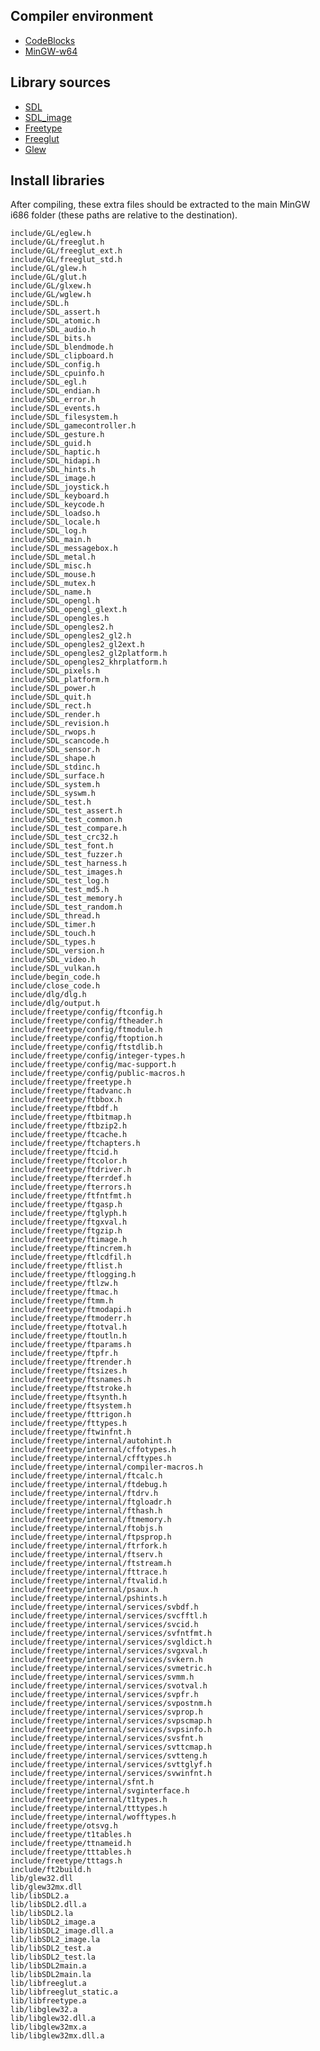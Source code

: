 
## Compiler environment

* [CodeBlocks](https://www.codeblocks.org/downloads/binaries/)
* [MinGW-w64](https://sourceforge.net/projects/mingw-w64/files/Toolchains%20targetting%20Win32/Personal%20Builds/mingw-builds/8.1.0/threads-posix/dwarf/i686-8.1.0-release-posix-dwarf-rt_v6-rev0.7z)


## Library sources

* [SDL](https://github.com/libsdl-org/SDL/releases/download/release-2.26.2/SDL2-devel-2.26.2-mingw.zip)
* [SDL_image](https://github.com/libsdl-org/SDL_image/releases/download/release-2.6.2/SDL2_image-devel-2.6.2-mingw.zip)
* [Freetype](https://download.savannah.gnu.org/releases/freetype/ft2121.zip)
* [Freeglut](https://www.transmissionzero.co.uk/files/software/development/GLUT/freeglut-MinGW-3.0.0-1.mp.zip)
* [Glew](https://github.com/nigels-com/glew/releases/download/glew-2.2.0/glew-2.2.0.zip)


## Install libraries

After compiling, these extra files should be extracted to the main MinGW i686 folder (these paths are relative to the destination).

    include/GL/eglew.h
    include/GL/freeglut.h
    include/GL/freeglut_ext.h
    include/GL/freeglut_std.h
    include/GL/glew.h
    include/GL/glut.h
    include/GL/glxew.h
    include/GL/wglew.h
    include/SDL.h
    include/SDL_assert.h
    include/SDL_atomic.h
    include/SDL_audio.h
    include/SDL_bits.h
    include/SDL_blendmode.h
    include/SDL_clipboard.h
    include/SDL_config.h
    include/SDL_cpuinfo.h
    include/SDL_egl.h
    include/SDL_endian.h
    include/SDL_error.h
    include/SDL_events.h
    include/SDL_filesystem.h
    include/SDL_gamecontroller.h
    include/SDL_gesture.h
    include/SDL_guid.h
    include/SDL_haptic.h
    include/SDL_hidapi.h
    include/SDL_hints.h
    include/SDL_image.h
    include/SDL_joystick.h
    include/SDL_keyboard.h
    include/SDL_keycode.h
    include/SDL_loadso.h
    include/SDL_locale.h
    include/SDL_log.h
    include/SDL_main.h
    include/SDL_messagebox.h
    include/SDL_metal.h
    include/SDL_misc.h
    include/SDL_mouse.h
    include/SDL_mutex.h
    include/SDL_name.h
    include/SDL_opengl.h
    include/SDL_opengl_glext.h
    include/SDL_opengles.h
    include/SDL_opengles2.h
    include/SDL_opengles2_gl2.h
    include/SDL_opengles2_gl2ext.h
    include/SDL_opengles2_gl2platform.h
    include/SDL_opengles2_khrplatform.h
    include/SDL_pixels.h
    include/SDL_platform.h
    include/SDL_power.h
    include/SDL_quit.h
    include/SDL_rect.h
    include/SDL_render.h
    include/SDL_revision.h
    include/SDL_rwops.h
    include/SDL_scancode.h
    include/SDL_sensor.h
    include/SDL_shape.h
    include/SDL_stdinc.h
    include/SDL_surface.h
    include/SDL_system.h
    include/SDL_syswm.h
    include/SDL_test.h
    include/SDL_test_assert.h
    include/SDL_test_common.h
    include/SDL_test_compare.h
    include/SDL_test_crc32.h
    include/SDL_test_font.h
    include/SDL_test_fuzzer.h
    include/SDL_test_harness.h
    include/SDL_test_images.h
    include/SDL_test_log.h
    include/SDL_test_md5.h
    include/SDL_test_memory.h
    include/SDL_test_random.h
    include/SDL_thread.h
    include/SDL_timer.h
    include/SDL_touch.h
    include/SDL_types.h
    include/SDL_version.h
    include/SDL_video.h
    include/SDL_vulkan.h
    include/begin_code.h
    include/close_code.h
    include/dlg/dlg.h
    include/dlg/output.h
    include/freetype/config/ftconfig.h
    include/freetype/config/ftheader.h
    include/freetype/config/ftmodule.h
    include/freetype/config/ftoption.h
    include/freetype/config/ftstdlib.h
    include/freetype/config/integer-types.h
    include/freetype/config/mac-support.h
    include/freetype/config/public-macros.h
    include/freetype/freetype.h
    include/freetype/ftadvanc.h
    include/freetype/ftbbox.h
    include/freetype/ftbdf.h
    include/freetype/ftbitmap.h
    include/freetype/ftbzip2.h
    include/freetype/ftcache.h
    include/freetype/ftchapters.h
    include/freetype/ftcid.h
    include/freetype/ftcolor.h
    include/freetype/ftdriver.h
    include/freetype/fterrdef.h
    include/freetype/fterrors.h
    include/freetype/ftfntfmt.h
    include/freetype/ftgasp.h
    include/freetype/ftglyph.h
    include/freetype/ftgxval.h
    include/freetype/ftgzip.h
    include/freetype/ftimage.h
    include/freetype/ftincrem.h
    include/freetype/ftlcdfil.h
    include/freetype/ftlist.h
    include/freetype/ftlogging.h
    include/freetype/ftlzw.h
    include/freetype/ftmac.h
    include/freetype/ftmm.h
    include/freetype/ftmodapi.h
    include/freetype/ftmoderr.h
    include/freetype/ftotval.h
    include/freetype/ftoutln.h
    include/freetype/ftparams.h
    include/freetype/ftpfr.h
    include/freetype/ftrender.h
    include/freetype/ftsizes.h
    include/freetype/ftsnames.h
    include/freetype/ftstroke.h
    include/freetype/ftsynth.h
    include/freetype/ftsystem.h
    include/freetype/fttrigon.h
    include/freetype/fttypes.h
    include/freetype/ftwinfnt.h
    include/freetype/internal/autohint.h
    include/freetype/internal/cffotypes.h
    include/freetype/internal/cfftypes.h
    include/freetype/internal/compiler-macros.h
    include/freetype/internal/ftcalc.h
    include/freetype/internal/ftdebug.h
    include/freetype/internal/ftdrv.h
    include/freetype/internal/ftgloadr.h
    include/freetype/internal/fthash.h
    include/freetype/internal/ftmemory.h
    include/freetype/internal/ftobjs.h
    include/freetype/internal/ftpsprop.h
    include/freetype/internal/ftrfork.h
    include/freetype/internal/ftserv.h
    include/freetype/internal/ftstream.h
    include/freetype/internal/fttrace.h
    include/freetype/internal/ftvalid.h
    include/freetype/internal/psaux.h
    include/freetype/internal/pshints.h
    include/freetype/internal/services/svbdf.h
    include/freetype/internal/services/svcfftl.h
    include/freetype/internal/services/svcid.h
    include/freetype/internal/services/svfntfmt.h
    include/freetype/internal/services/svgldict.h
    include/freetype/internal/services/svgxval.h
    include/freetype/internal/services/svkern.h
    include/freetype/internal/services/svmetric.h
    include/freetype/internal/services/svmm.h
    include/freetype/internal/services/svotval.h
    include/freetype/internal/services/svpfr.h
    include/freetype/internal/services/svpostnm.h
    include/freetype/internal/services/svprop.h
    include/freetype/internal/services/svpscmap.h
    include/freetype/internal/services/svpsinfo.h
    include/freetype/internal/services/svsfnt.h
    include/freetype/internal/services/svttcmap.h
    include/freetype/internal/services/svtteng.h
    include/freetype/internal/services/svttglyf.h
    include/freetype/internal/services/svwinfnt.h
    include/freetype/internal/sfnt.h
    include/freetype/internal/svginterface.h
    include/freetype/internal/t1types.h
    include/freetype/internal/tttypes.h
    include/freetype/internal/wofftypes.h
    include/freetype/otsvg.h
    include/freetype/t1tables.h
    include/freetype/ttnameid.h
    include/freetype/tttables.h
    include/freetype/tttags.h
    include/ft2build.h
    lib/glew32.dll
    lib/glew32mx.dll
    lib/libSDL2.a
    lib/libSDL2.dll.a
    lib/libSDL2.la
    lib/libSDL2_image.a
    lib/libSDL2_image.dll.a
    lib/libSDL2_image.la
    lib/libSDL2_test.a
    lib/libSDL2_test.la
    lib/libSDL2main.a
    lib/libSDL2main.la
    lib/libfreeglut.a
    lib/libfreeglut_static.a
    lib/libfreetype.a
    lib/libglew32.a
    lib/libglew32.dll.a
    lib/libglew32mx.a
    lib/libglew32mx.dll.a
